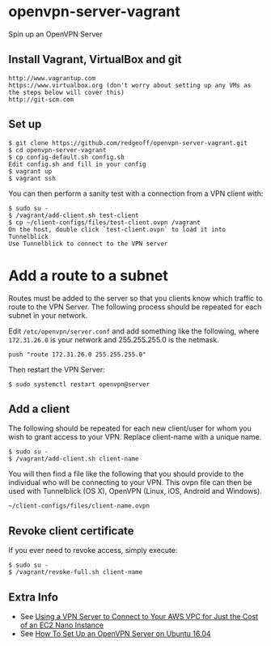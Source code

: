 # openvpn-server-vagrant

Spin up an OpenVPN Server


## Install Vagrant, VirtualBox and git

    http://www.vagrantup.com
    https://www.virtualbox.org (don't worry about setting up any VMs as the steps below will cover this)
    http://git-scm.com


## Set up

    $ git clone https://github.com/redgeoff/openvpn-server-vagrant.git
    $ cd openvpn-server-vagrant
    $ cp config-default.sh config.sh
    Edit config.sh and fill in your config
    $ vagrant up
    $ vagrant ssh

You can then perform a sanity test with a connection from a VPN client with:

    $ sudo su -
    $ /vagrant/add-client.sh test-client
    $ cp ~/client-configs/files/test-client.ovpn /vagrant
    On the host, double click `test-client.ovpn` to load it into Tunnelblick
    Use Tunnelblick to connect to the VPN server

# Add a route to a subnet

Routes must be added to the server so that you clients know which traffic to route to the VPN Server. The following process should be repeated for each subnet in your network.

Edit `/etc/openvpn/server.conf` and add something like the following, where `172.31.26.0` is your network and 255.255.255.0 is the netmask.

    push "route 172.31.26.0 255.255.255.0"

Then restart the VPN Server:

    $ sudo systemctl restart openvpn@server


## Add a client

The following should be repeated for each new client/user for whom you wish to grant access to your VPN. Replace client-name with a unique name.

    $ sudo su -
    $ /vagrant/add-client.sh client-name

You will then find a file like the following that you should provide to the individual who will be connecting to your VPN. This ovpn file can then be used with Tunnelblick (OS X), OpenVPN (Linux, iOS, Android and Windows).

    ~/client-configs/files/client-name.ovpn


## Revoke client certificate

If you ever need to revoke access, simply execute:

    $ sudo su -
    $ /vagrant/revoke-full.sh client-name


## Extra Info

* See [Using a VPN Server to Connect to Your AWS VPC for Just the Cost of an EC2 Nano Instance](https://redgeoff.com/posts/running-a-free-vpn-server-on-aws/)
* See [How To Set Up an OpenVPN Server on Ubuntu 16.04](https://www.digitalocean.com/community/tutorials/how-to-set-up-an-openvpn-server-on-ubuntu-16-04)
